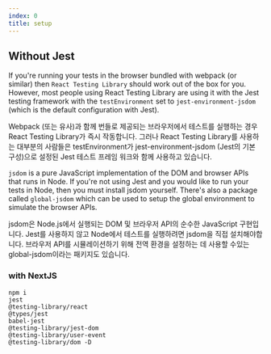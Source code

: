 ```yaml
---
index: 0
title: setup
---
```


## Without Jest

If you're running your tests in the browser bundled with webpack (or similar) then `React Testing Library` should work out of the box for you. However, most people using React Testing Library are using it with the Jest testing framework with the `testEnvironment` set to `jest-environment-jsdom` (which is the default configuration with Jest).

Webpack (또는 유사)과 함께 번들로 제공되는 브라우저에서 테스트를 실행하는 경우 React Testing Library가 즉시 작동합니다. 그러나 React Testing Library를 사용하는 대부분의 사람들은 testEnvironment가 jest-environment-jsdom (Jest의 기본 구성)으로 설정된 Jest 테스트 프레임 워크와 함께 사용하고 있습니다.

`jsdom` is a pure JavaScript implementation of the DOM and browser APIs that runs in Node. If you're not using Jest and you would like to run your tests in Node, then you must install jsdom yourself. There's also a package called `global-jsdom` which can be used to setup the global environment to simulate the browser APIs.

jsdom은 Node.js에서 실행되는 DOM 및 브라우저 API의 순수한 JavaScript 구현입니다. Jest를 사용하지 않고 Node에서 테스트를 실행하려면 jsdom을 직접 설치해야합니다. 브라우저 API를 시뮬레이션하기 위해 전역 환경을 설정하는 데 사용할 수있는 global-jsdom이라는 패키지도 있습니다.





### with NextJS

```
npm i 
jest 
@testing-library/react 
@types/jest 
babel-jest 
@testing-library/jest-dom 
@testing-library/user-event 
@testing-library/dom -D
```

